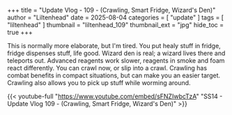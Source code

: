 +++
title = "Update Vlog - 109 - (Crawling, Smart Fridge, Wizard's Den)"
author = "Liltenhead"
date = 2025-08-04
categories = [
	"update"
]
tags = [
	"liltenhead"
]
thumbnail = "liltenhead_109"
thumbnail_ext = "jpg"
hide_toc = true
+++

This is normally more elaborate, but I'm tired. You put healy stuff in fridge, fridge dispenses stuff, life good. Wizard den is real; a wizard lives there and teleports out. Advanced reagents work slower, reagents in smoke and foam react differently. You can crawl now, or slip into a crawl. Crawling has combat benefits in compact situations, but can make you an easier target. Crawling also allows you to pick up stuff while worming around.

{{< youtube-full "https://www.youtube.com/embed/sFNZIwbcTzA" "SS14 - Update Vlog 109 - (Crawling, Smart Fridge, Wizard's Den)" >}}
